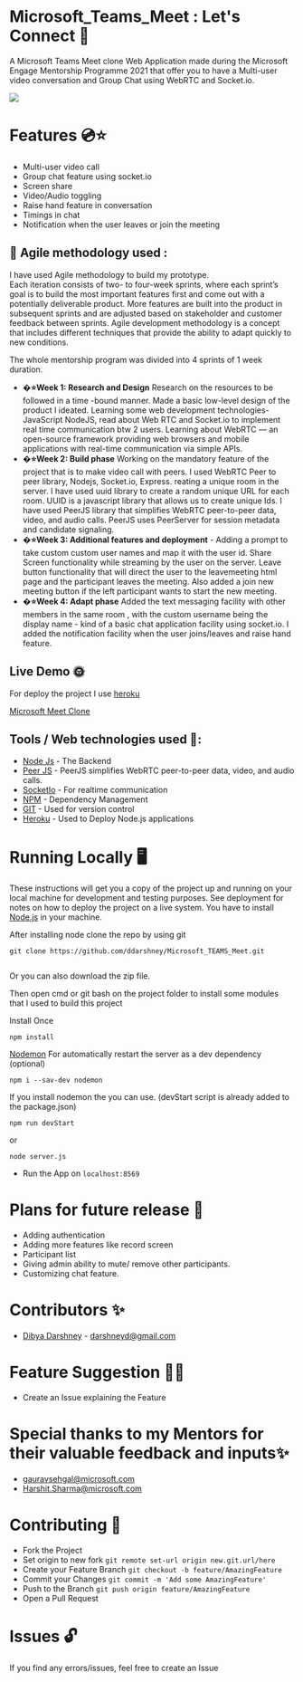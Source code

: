 # Microsoft_Teams_Meet : Let's Connect 💯

A Microsoft Teams Meet clone Web Application made during the Microsoft Engage Mentorship Programme 2021 that offer you to have a Multi-user video conversation and Group Chat using WebRTC and Socket.io.

<img src = "https://www.businessinsider.in/photo/80131632/How-to-use-custom-background-in-Google-Meet-Zoom-and-Microsoft-Teams.jpg?imgsize=155990" >

# Features 💿⭐
<ul><li>Multi-user video call</li><li>Group chat feature using socket.io</li><li>Screen share</li><li>Video/Audio toggling</li><li>Raise hand feature  in conversation</li><li>Timings in chat</li>
<li>Notification when the user leaves or join the meeting</li></ul>

## 📕 Agile methodology used :
 I have used Agile methodology to build my prototype. <br>
 Each iteration consists of two- to four-week sprints, where each sprint’s goal is to build the most important features first and come out with a potentially deliverable       product. More features are built into the product in subsequent sprints and are adjusted based on stakeholder and customer feedback between sprints.
 Agile development methodology is a concept that includes different techniques that provide the ability to adapt quickly to new conditions.
 
 The whole mentorship program was divided into 4 sprints of 1 week duration.

-    **�⭐Week 1: Research and Design**
     Research on the resources to be followed in a time -bound manner.
     Made a basic low-level design of the product I ideated.
     Learning some web development technologies- JavaScript NodeJS, read about Web RTC and Socket.io to implement real time communication btw 2 users.
     Learning about WebRTC — an open-source framework providing web browsers and mobile applications with real-time communication via simple APIs.
-    **�⭐Week 2: Build phase**
     Working on the mandatory feature of the project that is to make video call with peers. I used WebRTC Peer to peer library, Nodejs, Socket.io, Express.
     reating a unique room in the server. I have used uuid library to create a random unique URL for each room. UUID is a javascript library that
     allows us to create unique Ids. I have used PeerJS library that simplifies WebRTC peer-to-peer data, video, and audio calls. PeerJS uses PeerServer for session metadata    and candidate signaling.
-   **�⭐Week 3: Additional features and deployment** - Adding a prompt to take custom custom
user names and map it with the user id.
Share Screen functionality while streaming
by the user on the server.
Leave button functionality that will direct
the user to the leavemeeting html page and
the participant leaves the meeting.
Also added a join new meeting button if the
left participant wants to start the new
meeting.
-   **�⭐Week 4: Adapt phase**  Added the text messaging facility with other members in the same room ,
with the custom username being the display name - kind of a basic chat
application facility using socket.io. I added the notification facility when the user joins/leaves and raise hand feature.



## Live Demo 🌞

For deploy the project I use [heroku](https://heroku.com)

[Microsoft Meet Clone](https://microsoft-teams-meet.herokuapp.com)
## Tools / Web technologies used 🧰: 

-   [Node Js](https://nodejs.org/en/) - The Backend
-   [Peer JS](https://peerjs.com/) - PeerJS simplifies WebRTC peer-to-peer data, video, and audio calls.
-   [SocketIo](https://socket.io/) - For realtime communication
-   [NPM](https://www.npmjs.com/) - Dependency Management
-   [GIT](https://git-scm.com/) - Used for version control
-   [Heroku](https://heroku.com) - Used to Deploy Node.js applications

# Running Locally 🖥️
These instructions will get you a copy of the project up and running on your local machine for development and testing purposes. See deployment for notes on how to deploy the project on a live system.
You have to install [Node.js](https://nodejs.org/en/) in your machine.

After installing node clone the repo by using git

```
git clone https://github.com/ddarshney/Microsoft_TEAMS_Meet.git
       
```
Or you can also download the zip file.

Then open cmd or git bash on the project folder to install some modules that I used to build this project

Install Once

```
npm install
```

[Nodemon](https://www.npmjs.com/package/nodemon) For automatically restart the server as a dev dependency (optional)

```
npm i --sav-dev nodemon
```

If you install nodemon the you can use. (devStart script is already added to the package.json)

```
npm run devStart
```
or
```
node server.js
```

- Run the App on 
```localhost:8569```

# Plans for future release 📆
- Adding authentication
- Adding more features like record screen
- Participant list
- Giving admin  ability to mute/ remove other participants.
- Customizing chat feature.

# Contributors ✨
- <a href= 'https://github.com/ddarshney'> Dibya Darshney</a> - darshneyd@gmail.com

# Feature Suggestion 💎🌠
- Create an Issue explaining the Feature

# Special thanks to my Mentors for their valuable feedback and inputs✨

 - gauravsehgal@microsoft.com
 - Harshit.Sharma@microsoft.com

# Contributing 🤝
- Fork the Project
- Set origin to new fork ```git remote set-url origin new.git.url/here```
- Create your Feature Branch ```git checkout -b feature/AmazingFeature```
- Commit your Changes ```git commit -m 'Add some AmazingFeature'```
- Push to the Branch ```git push origin feature/AmazingFeature```
- Open a Pull Request

# Issues  🔓
If you find any errors/issues, feel free to create an Issue




